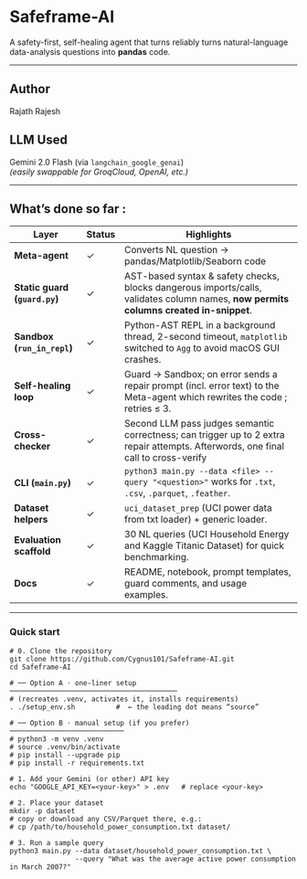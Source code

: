 # Safeframe-AI

A safety-first, self-healing agent that turns reliably turns natural-language data-analysis questions into **pandas** code.

---

## Author  
Rajath Rajesh

## LLM Used 
Gemini 2.0 Flash (via `langchain_google_genai`)  
*(easily swappable for GroqCloud, OpenAI, etc.)*

---

## What’s done so far :  

| Layer | Status | Highlights |
|-------|--------|------------|
| **Meta-agent** | ✓ | Converts NL question → pandas/Matplotlib/Seaborn code|
| **Static guard (`guard.py`)** | ✓ | AST-based syntax & safety checks, blocks dangerous imports/calls, validates column names, **now permits columns created in-snippet**. |
| **Sandbox (`run_in_repl`)** | ✓ | Python-AST REPL in a background thread, 2-second timeout, `matplotlib` switched to `Agg` to avoid macOS GUI crashes. |
| **Self-healing loop** | ✓ | Guard → Sandbox; on error sends a repair prompt (incl. error text) to the Meta-agent which rewrites the code ; retries ≤ 3. |
| **Cross-checker** | ✓ | Second LLM pass judges semantic correctness; can trigger up to 2 extra repair attempts. Afterwords, one final call to cross-verify |
| **CLI (`main.py`)** | ✓ | ```python3 main.py --data <file> --query "<question>"``` works for `.txt`, `.csv`, `.parquet`, `.feather`. |
| **Dataset helpers** | ✓ | `uci_dataset_prep` (UCI power data from txt loader) + generic loader. |
| **Evaluation scaffold** | ✓ | 30 NL queries (UCI Household Energy and Kaggle Titanic Dataset) for quick benchmarking. |
| **Docs** | ✓ | README, notebook, prompt templates, guard comments, and usage examples. |

---

### Quick start

```bash# 
# 0. Clone the repository
git clone https://github.com/Cygnus101/Safeframe-AI.git
cd Safeframe-AI

# ── Option A · one-liner setup ─────────────────────────────────────────
# (recreates .venv, activates it, installs requirements)
. ./setup_env.sh          #  ← the leading dot means “source”

# ── Option B · manual setup (if you prefer) ────────────────────────────
# python3 -m venv .venv
# source .venv/bin/activate
# pip install --upgrade pip
# pip install -r requirements.txt

# 1. Add your Gemini (or other) API key
echo "GOOGLE_API_KEY=<your-key>" > .env   # replace <your-key>

# 2. Place your dataset
mkdir -p dataset
# copy or download any CSV/Parquet there, e.g.:
# cp /path/to/household_power_consumption.txt dataset/

# 3. Run a sample query
python3 main.py --data dataset/household_power_consumption.txt \
                --query "What was the average active power consumption in March 2007?"
